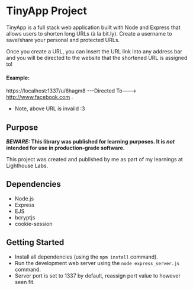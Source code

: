 # TinyApp Project

TinyApp is a full stack web application built with Node and Express that allows users to shorten long URLs (à la bit.ly).
Create a username to save/share your personal and protected URLs.

Once you create a URL, you can insert the URL link into any address bar and you will be directed to the website that the shortened URL is assigned to! 

#### Example: 

https://localhost:1337/u/6hagm8 ---Directed To---> http://www.facebook.com .

* Note, above URL is invalid :3 

## Purpose

**_BEWARE:_ This library was published for learning purposes. It is _not_ intended for use in production-grade software.**

This project was created and published by me as part of my learnings at Lighthouse Labs. 


## Dependencies

- Node.js
- Express
- EJS
- bcryptjs
- cookie-session

## Getting Started

- Install all dependencies (using the `npm install` command).
- Run the development web server using the `node express_server.js` command.
- Server port is set to 1337 by default, reassign port value to however seen fit.